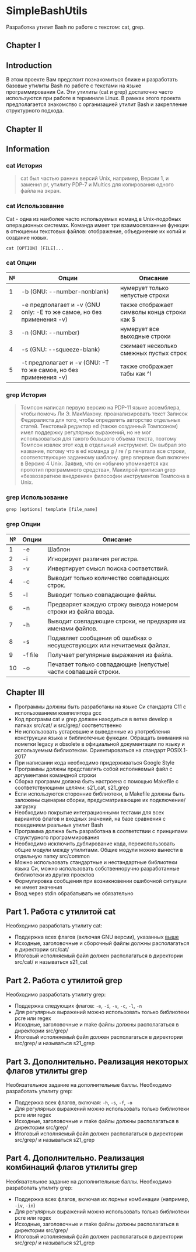 # SimpleBashUtils
Разработка утилит Bash по работе с текстом: cat, grep.


## Chapter I

## Introduction

В этом проекте Вам предстоит познакомиться ближе и разработать базовые утилиты Bash по работе с текстами на языке программирования Си. Эти утилиты (cat и grep) достаточно часто используются при работе в терминале Linux. В рамках этого проекта предполагается знакомство с организацией утилит Bash и закрепление структурного подхода.  


## Chapter II

## Information

### cat История

> cat был частью ранних версий Unix, например, Версии 1, и заменил pr, утилиту PDP-7 и Multics для копирования одного файла на экран.

### cat Использование

Cat - одна из наиболее часто используемых команд в Unix-подобных операционных системах. Команда имеет три взаимосвязанные функции в отношении текстовых файлов: отображение, объединение их копий и создание новых.

`cat [OPTION] [FILE]...`

### cat Опции

| № | Опции | Описание |
| ------ | ------ | ------ |
| 1 | -b (GNU: --number-nonblank) | нумерует только непустые строки |
| 2 | -e предполагает и -v (GNU only: -E то же самое, но без применения -v) | также отображает символы конца строки как $  |
| 3 | -n (GNU: --number) | нумерует все выходные строки |
| 4 | -s (GNU: --squeeze-blank) | сжимает несколько смежных пустых строк |
| 5 | -t предполагает и -v (GNU: -T то же самое, но без применения -v) | также отображает табы как ^I |

### grep История

> Томпсон написал первую версию на PDP-11 языке ассемблера, чтобы помочь Ли Э. МакМахону. проанализировать текст Записок Федералиста для того, чтобы определить авторство отдельных статей. Текстовый редактор ed (также созданный Томпсоном) имел поддержку регулярных выражений, но не мог использоваться для такого большого объема текста, поэтому Томпсон извлек этот код в отдельный инструмент. Он выбрал это название, потому что в ed команда g / re / p печатала все строки, соответствующие заданному шаблону. 
grep впервые был включен в Версию 4 Unix. Заявив, что он «обычно упоминается как прототип программного средства», Макилрой приписал grep «безвозвратное внедрение» философии инструментов Томпсона в Unix.

### grep Использование

`grep [options] template [file_name]`

### grep Опции

| № | Опции | Описание |
| ------ | ------ | ------ |
| 1 | -e | Шаблон |
| 2 | -i | Игнорирует различия регистра.  |
| 3 | -v | Инвертирует смысл поиска соответствий. |
| 4 | -c | Выводит только количество совпадающих строк. |
| 5 | -l | Выводит только совпадающие файлы.  |
| 6 | -n | Предваряет каждую строку вывода номером строки из файла ввода. |
| 7 | -h | Выводит совпадающие строки, не предваряя их именами файлов. |
| 8 | -s | Подавляет сообщения об ошибках о несуществующих или нечитаемых файлах. |
| 9 | -f file | Получает регулярные выражения из файла. |
| 10 | -o | Печатает только совпадающие (непустые) части совпавшей строки. |


## Chapter III

- Программы должны быть разработаны на языке Си стандарта C11 с использованием компилятора gcc 
- Код программ cat и grep должен находиться в ветке develop в папках src/cat/ и src/grep/ соответственно  
- Не использовать устаревшие и выведенные из употребления конструкции языка и библиотечные функции. Обращать внимания на пометки legacy и obsolete в официальной документации по языку и используемым библиотекам. Ориентироваться на стандарт POSIX.1-2017 
- При написании кода необходимо придерживаться Google Style
- Программы должны представлять собой исполняемый файл с аргументами командной строки
- Сборка программ должна быть настроена с помощью Makefile с соответствующими целями: s21_cat, s21_grep  
- Если используются сторонние библиотеки, в Makefile должны быть заложены сценарии сборки, предусматривающие их подключение/загрузку 
- Необходимо покрытие интеграционными тестами для всех вариантов флагов и входных значений, на базе сравнения с поведением реальных утилит Bash
- Программа должна быть разработана в соответствии с принципами структурного программирования
- Необходимо исключить дублирование кода, переиспользовать общие модули между утилитами. Общие модули можно вынести в отдельную папку src/common
- Можно использовать стандартные и нестандартные библиотеки языка Си, можно использовать собственноручно разработанные библиотеки из других проектов
- Формулировка сообщения при возникновении ошибочной ситуации не имеет значения
- Ввод через stdin обрабатывать не обязательно


## Part 1. Работа с утилитой cat

Необходимо разработать утилиту cat:
- Поддержка всех флагов (включая GNU версии), указанных [выше](#cat-опции)
- Исходные, заголовочные и сборочный файлы должны располагаться в директории src/cat/
- Итоговый исполняемый файл должен располагаться в директории src/cat/ и называться s21_cat

## Part 2. Работа с утилитой grep

Необходимо разработать утилиту grep:
- Поддержка следующих флагов: `-e`, `-i`, `-v`, `-c`, `-l`, `-n`
- Для регулярных выражений можно использовать только библиотеки pcre или regex  
- Исходные, заголовочные и make файлы должны располагаться в директории src/grep/
- Итоговый исполняемый файл должен располагаться в директории src/grep/ и называться s21_grep

## Part 3. Дополнительно. Реализация некоторых флагов утилиты grep

Необязательное задание на дополнительные баллы. Необходимо разработать утилиту grep:
- Поддержка всех флагов, включая: `-h`, `-s`, `-f`, `-o`
- Для регулярных выражений можно использовать только библиотеки pcre или regex  
- Исходные, заголовочные и make файлы должны располагаться в директории src/grep/
- Итоговый исполняемый файл должен располагаться в директории src/grep/ и называться s21_grep

## Part 4. Дополнительно. Реализация комбинаций флагов утилиты grep

Необязательное задание на дополнительные баллы. Необходимо разработать утилиту grep:
- Поддержка всех флагов, включая их _парные_ комбинации (например, `-iv`, `-in`)
- Для регулярных выражений можно использовать только библиотеки pcre или regex
- Исходные, заголовочные и make файлы должны располагаться в директории src/grep/
- Итоговый исполняемый файл должен располагаться в директории src/grep/ и называться s21_grep
